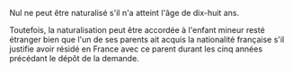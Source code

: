   
 Nul ne peut être naturalisé s'il n'a atteint l'âge de dix-huit ans.  

  
 Toutefois, la naturalisation peut être accordée à l'enfant mineur resté étranger bien que l'un de ses parents ait acquis la nationalité française s'il justifie avoir résidé en France avec ce parent durant les cinq années précédant le dépôt de la demande.  
